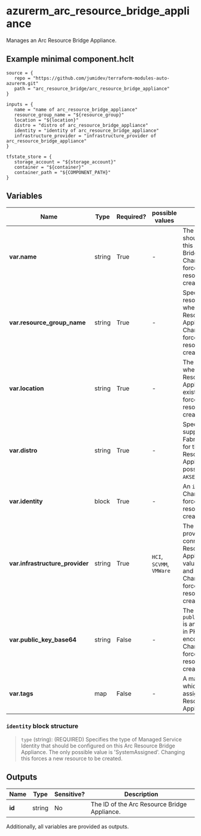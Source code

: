 # azurerm_arc_resource_bridge_appliance

Manages an Arc Resource Bridge Appliance.

## Example minimal component.hclt

```hcl
source = {
   repo = "https://github.com/jumidev/terraform-modules-auto-azurerm.git" 
   path = "arc_resource_bridge/arc_resource_bridge_appliance" 
}

inputs = {
   name = "name of arc_resource_bridge_appliance" 
   resource_group_name = "${resource_group}" 
   location = "${location}" 
   distro = "distro of arc_resource_bridge_appliance" 
   identity = "identity of arc_resource_bridge_appliance" 
   infrastructure_provider = "infrastructure_provider of arc_resource_bridge_appliance" 
}

tfstate_store = {
   storage_account = "${storage_account}" 
   container = "${container}" 
   container_path = "${COMPONENT_PATH}" 
}

```

## Variables

| Name | Type | Required? |  possible values |  Description |
| ---- | ---- | --------- |  ----------- | ----------- |
| **var.name** | string | True | -  |  The Name which should be used for this Arc Resource Bridge Appliance. Changing this forces a new resource to be created. | 
| **var.resource_group_name** | string | True | -  |  Specifies the resource group where the Arc Resource Bridge Appliance exists. Changing this forces a new resource to be created. | 
| **var.location** | string | True | -  |  The Azure Region where the Arc Resource Bridge Appliance should exist. Changing this forces a new resource to be created. | 
| **var.distro** | string | True | -  |  Specifies a supported Fabric/Infrastructure for this Arc Resource Bridge Appliance. The possible value is `AKSEdge`. | 
| **var.identity** | block | True | -  |  An `identity` block. Changing this forces a new resource to be created. | 
| **var.infrastructure_provider** | string | True | `HCI`, `SCVMM`, `VMWare`  |  The infrastructure provider about the connected Arc Resource Bridge Appliance. Possible values are `HCI`,`SCVMM` and `VMWare`. Changing this forces a new resource to be created. | 
| **var.public_key_base64** | string | False | -  |  The `public_key_base64` is an RSA public key in PKCS1 format encoded in base64. Changing this forces a new resource to be created. | 
| **var.tags** | map | False | -  |  A mapping of tags which should be assigned to the Arc Resource Bridge Appliance. | 

### `identity` block structure

>`type` (string): (REQUIRED) Specifies the type of Managed Service Identity that should be configured on this Arc Resource Bridge Appliance. The only possible value is 'SystemAssigned'. Changing this forces a new resource to be created.



## Outputs

| Name | Type | Sensitive? | Description |
| ---- | ---- | --------- | --------- |
| **id** | string | No  | The ID of the Arc Resource Bridge Appliance. | 

Additionally, all variables are provided as outputs.
